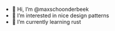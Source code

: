 - 👋 Hi, I’m @maxschoonderbeek
- 👀 I’m interested in nice design patterns
- 🌱 I’m currently learning rust

<!---
maxschoonderbeek/maxschoonderbeek is a ✨ special ✨ repository because its `README.md` (this file) appears on your GitHub profile.
You can click the Preview link to take a look at your changes.
--->
